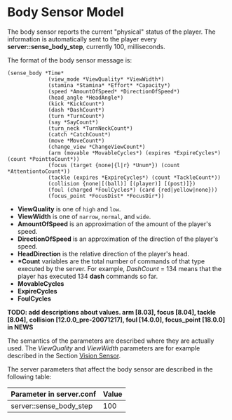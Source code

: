# Body Sensor Model

The body sensor reports the current "physical" status of the player. The information is automatically sent to the player every **server::sense_body_step**, currently 100, milliseconds.

The format of the body sensor message is:

```
(sense_body *Time*
             (view_mode *ViewQuality* *ViewWidth*)
             (stamina *Stamina* *Effort* *Capacity*)
             (speed *AmountOfSpeed* *DirectionOfSpeed*)
             (head_angle *HeadAngle*)
             (kick *KickCount*)
             (dash *DashCount*)
             (turn *TurnCount*)
             (say *SayCount*)
             (turn_neck *TurnNeckCount*)
             (catch *CatchCount*)
             (move *MoveCount*)
             (change_view *ChangeViewCount*)
             (arm (movable *MovableCycles*) (expires *ExpireCycles*) (count *PointtoCount*))
             (focus (target {none|{l|r} *Unum*}) (count *AttentiontoCount*))
             (tackle (expires *ExpireCycles*) (count *TackleCount*))
             (collision {none|[(ball)] [(player)] [(post)]})
             (foul (charged *FoulCycles*) (card {red|yellow|none}))
             (focus_point *FocusDist* *FocusDir*))
```

- **ViewQuality** is one of `high` and `low`.
- **ViewWidth** is one of `narrow`, `normal`, and `wide`.
- **AmountOfSpeed** is an approximation of the amount of the player's speed.
- **DirectionOfSpeed** is an approximation of the direction of the player's speed.
- **HeadDirection** is the relative direction of the player's head.
- **\*Count** variables are the total number of commands of that type executed by the server. For example, *DashCount* = 134 means that the player has executed 134 **dash** commands so far.
- **MovableCycles**
- **ExpireCycles**
- **FoulCycles**

**TODO: add descriptions about values. arm [8.03], focus [8.04], tackle [8.04], collision [12.0.0_pre-20071217], foul [14.0.0], focus_point [18.0.0] in NEWS**

The semantics of the parameters are described where they are actually used. The *ViewQuality* and *ViewWidth* parameters are for example described in the Section [Vision Sensor](sec-visionsensor.md).

The server parameters that affect the body sensor are described in the following table:

| Parameter in server.conf  | Value |
|---------------------------|-------|
| server::sense_body_step   | 100   |

